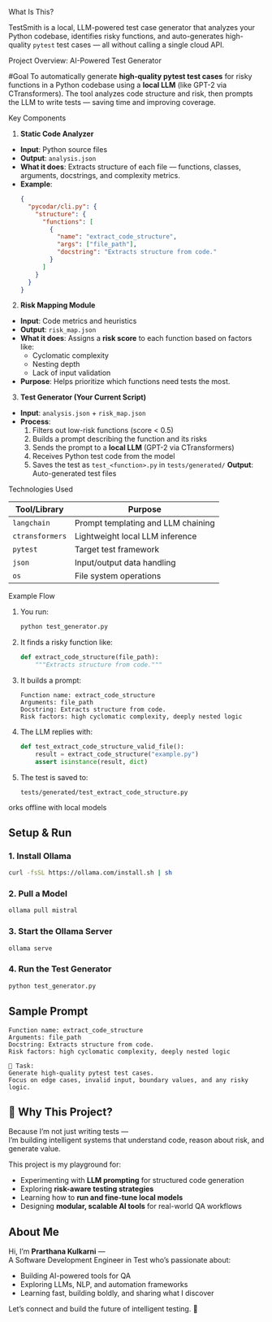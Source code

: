 

What Is This?

TestSmith is a local, LLM-powered test case generator that analyzes your Python codebase, identifies risky functions, and auto-generates high-quality `pytest` test cases — all without calling a single cloud API.


Project Overview: AI-Powered Test Generator

#Goal
To automatically generate **high-quality pytest test cases** for risky functions in a Python codebase using a **local LLM** (like GPT-2 via CTransformers). The tool analyzes code structure and risk, then prompts the LLM to write tests — saving time and improving coverage.


Key Components

1. **Static Code Analyzer**
- **Input**: Python source files
- **Output**: `analysis.json`
- **What it does**: Extracts structure of each file — functions, classes, arguments, docstrings, and complexity metrics.
- **Example**:
  ```json
  {
    "pycodar/cli.py": {
      "structure": {
        "functions": [
          {
            "name": "extract_code_structure",
            "args": ["file_path"],
            "docstring": "Extracts structure from code."
          }
        ]
      }
    }
  }
  

2. **Risk Mapping Module**
- **Input**: Code metrics and heuristics
- **Output**: `risk_map.json`
- **What it does**: Assigns a **risk score** to each function based on factors like:
  - Cyclomatic complexity
  - Nesting depth
  - Lack of input validation
- **Purpose**: Helps prioritize which functions need tests the most.


3. **Test Generator (Your Current Script)**
- **Input**: `analysis.json` + `risk_map.json`
- **Process**:
  1. Filters out low-risk functions (score < 0.5)
  2. Builds a prompt describing the function and its risks
  3. Sends the prompt to a **local LLM** (GPT-2 via CTransformers)
  4. Receives Python test code from the model
  5. Saves the test as `test_<function>.py` in `tests/generated/`
  **Output**: Auto-generated test files


Technologies Used

| Tool/Library       | Purpose                                      |
|--------------------|----------------------------------------------|
| `langchain`        | Prompt templating and LLM chaining           |
| `ctransformers`    | Lightweight local LLM inference              |
| `pytest`           | Target test framework                        |
| `json`             | Input/output data handling                   |
| `os`               | File system operations                       |



Example Flow

1. You run:
   ```bash
   python test_generator.py
   ```

2. It finds a risky function like:
   ```python
   def extract_code_structure(file_path):
       """Extracts structure from code."""
   ```

3. It builds a prompt:
   ```
   Function name: extract_code_structure
   Arguments: file_path
   Docstring: Extracts structure from code.
   Risk factors: high cyclomatic complexity, deeply nested logic
   ```

4. The LLM replies with:
   ```python
   def test_extract_code_structure_valid_file():
       result = extract_code_structure("example.py")
       assert isinstance(result, dict)
   ```

5. The test is saved to:
   ```
   tests/generated/test_extract_code_structure.py
   ```
orks offline with local models


##  Setup & Run

### 1. Install Ollama
```bash
curl -fsSL https://ollama.com/install.sh | sh
```

### 2. Pull a Model
```bash
ollama pull mistral
```

### 3. Start the Ollama Server
```bash
ollama serve
```

### 4. Run the Test Generator
```bash
python test_generator.py
```


## Sample Prompt

```
Function name: extract_code_structure
Arguments: file_path
Docstring: Extracts structure from code.
Risk factors: high cyclomatic complexity, deeply nested logic

🎯 Task:
Generate high-quality pytest test cases.
Focus on edge cases, invalid input, boundary values, and any risky logic.
```


## 🌱 Why This Project?

Because I’m not just writing tests —  
I’m building intelligent systems that understand code, reason about risk, and generate value.

This project is my playground for:
- Experimenting with **LLM prompting** for structured code generation
- Exploring **risk-aware testing strategies**
- Learning how to **run and fine-tune local models**
- Designing **modular, scalable AI tools** for real-world QA workflows


## About Me

Hi, I’m **Prarthana Kulkarni** —  
A Software Development Engineer in Test who’s passionate about:
- Building AI-powered tools for QA
- Exploring LLMs, NLP, and automation frameworks
- Learning fast, building boldly, and sharing what I discover

Let’s connect and build the future of intelligent testing. 🚀

